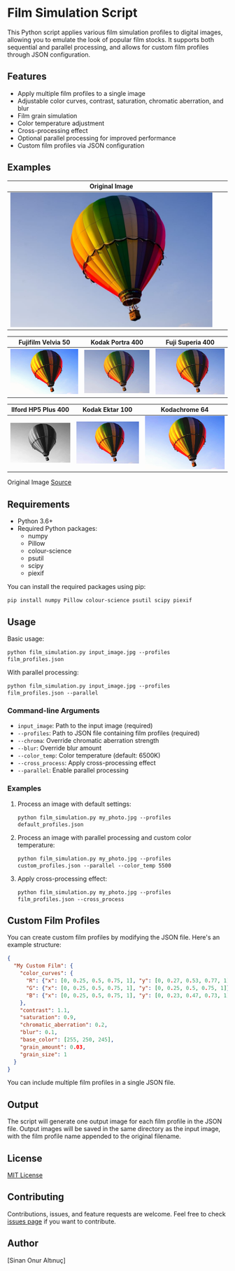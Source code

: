 # Film Simulation Script

This Python script applies various film simulation profiles to digital images, allowing you to emulate the look of popular film stocks. It supports both sequential and parallel processing, and allows for custom film profiles through JSON configuration.

## Features

- Apply multiple film profiles to a single image
- Adjustable color curves, contrast, saturation, chromatic aberration, and blur
- Film grain simulation
- Color temperature adjustment
- Cross-processing effect
- Optional parallel processing for improved performance
- Custom film profiles via JSON configuration

## Examples


| Original Image                  |                                   |                                     |
|-------------------------------------|-----------------------------------|-------------------------------------|
| ![Original](examples/picture.jpg)   |                                   |



| Fujifilm Velvia 50                  | Kodak Portra 400                  | Fuji Superia 400                    |
|-------------------------------------|-----------------------------------|-------------------------------------|
| ![Fujifilm Velvia 50](examples/picture_Fujifilm_Velvia_50.jpg)    | ![Kodak Portra 400](examples/picture_Kodak_Portra_400.jpg) | ![Fuji Superia 400](examples/picture_Fuji_Superia_400.jpg) |

| Ilford HP5 Plus 400                 | Kodak Ektar 100                   | Kodachrome 64                       |
|-------------------------------------|-----------------------------------|-------------------------------------|
| ![Ilford HP5 Plus 400](examples/picture_Ilford_HP5_Plus_400.jpg) | ![Kodak Ektar 100](examples/picture_Kodak_Ektar_100.jpg) | ![Kodachrome 64](examples/picture_Kodachrome_64.jpg) |

Original Image [Source](https://www.peakpx.com/593470/rainbow-color-hot-air-balloon)

## Requirements

- Python 3.6+
- Required Python packages:
  - numpy
  - Pillow
  - colour-science
  - psutil
  - scipy
  - piexif

You can install the required packages using pip:

```
pip install numpy Pillow colour-science psutil scipy piexif
```

## Usage

Basic usage:

```
python film_simulation.py input_image.jpg --profiles film_profiles.json
```

With parallel processing:

```
python film_simulation.py input_image.jpg --profiles film_profiles.json --parallel
```

### Command-line Arguments

- `input_image`: Path to the input image (required)
- `--profiles`: Path to JSON file containing film profiles (required)
- `--chroma`: Override chromatic aberration strength
- `--blur`: Override blur amount
- `--color_temp`: Color temperature (default: 6500K)
- `--cross_process`: Apply cross-processing effect
- `--parallel`: Enable parallel processing

### Examples

1. Process an image with default settings:
   ```
   python film_simulation.py my_photo.jpg --profiles default_profiles.json
   ```

2. Process an image with parallel processing and custom color temperature:
   ```
   python film_simulation.py my_photo.jpg --profiles custom_profiles.json --parallel --color_temp 5500
   ```

3. Apply cross-processing effect:
   ```
   python film_simulation.py my_photo.jpg --profiles film_profiles.json --cross_process
   ```

## Custom Film Profiles

You can create custom film profiles by modifying the JSON file. Here's an example structure:

```json
{
  "My Custom Film": {
    "color_curves": {
      "R": {"x": [0, 0.25, 0.5, 0.75, 1], "y": [0, 0.27, 0.53, 0.77, 1]},
      "G": {"x": [0, 0.25, 0.5, 0.75, 1], "y": [0, 0.25, 0.5, 0.75, 1]},
      "B": {"x": [0, 0.25, 0.5, 0.75, 1], "y": [0, 0.23, 0.47, 0.73, 1]}
    },
    "contrast": 1.1,
    "saturation": 0.9,
    "chromatic_aberration": 0.2,
    "blur": 0.1,
    "base_color": [255, 250, 245],
    "grain_amount": 0.03,
    "grain_size": 1
  }
}
```

You can include multiple film profiles in a single JSON file.

## Output

The script will generate one output image for each film profile in the JSON file. Output images will be saved in the same directory as the input image, with the film profile name appended to the original filename.

## License

[MIT License](https://opensource.org/licenses/MIT)

## Contributing

Contributions, issues, and feature requests are welcome. Feel free to check [issues page](https://github.com/yourusername/film-simulation/issues) if you want to contribute.

## Author

[Sinan Onur Altınuç]

